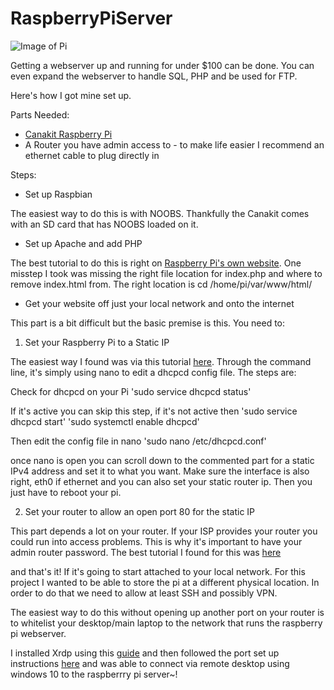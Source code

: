 # RaspberryPiServer

![Image of Pi](https://www.raspberrypi.org/app/uploads/2011/10/Raspi-PGB001-300x267.png)

Getting a webserver up and running for under $100 can be done. You can even expand the webserver to handle SQL, PHP and be used for FTP.

Here's how I got mine set up.

Parts Needed:
* [Canakit Raspberry Pi](https://www.amazon.com/CanaKit-Raspberry-4GB-Basic-Starter/dp/B07VYC6S56/ref=sr_1_5?crid=3QX1KT3VHBFWH&keywords=canakit+raspberry+pi+4+starter+kit+-+4gb+ram&qid=1585493679&sprefix=Canakit+%2Caps%2C170&sr=8-5)
* A Router you have admin access to - to make life easier I recommend an ethernet cable to plug directly in

Steps:
* Set up Raspbian 

The easiest way to do this is with NOOBS. Thankfully the Canakit comes with an SD card that has NOOBS loaded on it.

* Set up Apache and add PHP

The best tutorial to do this is right on [Raspberry Pi's own website](https://www.raspberrypi.org/documentation/remote-access/web-server/apache.md). One misstep I took was missing the right file location for index.php and where to remove index.html from. The right location is cd /home/pi/var/www/html/

* Get your website off just your local network and onto the internet

This part is a bit difficult but the basic premise is this. You need to:

1. Set your Raspberry Pi to a Static IP

The easiest way I found was via this tutorial [here](https://www.ionos.com/digitalguide/server/configuration/provide-raspberry-pi-with-a-static-ip-address/). Through the command line, it's simply using nano to edit a dhcpcd config file. The steps are:

Check for dhcpcd on your Pi
'sudo service dhcpcd status'

If it's active you can skip this step, if it's not active then
'sudo service dhcpcd start'
'sudo systemctl enable dhcpcd'

Then edit the config file in nano
'sudo nano /etc/dhcpcd.conf'

once nano is open you can scroll down to the commented part for a static IPv4 address and set it to what you want. Make sure the interface is also right, eth0 if ethernet and you can also set your static router ip. Then you just have to reboot your pi.

2. Set your router to allow an open port 80 for the static IP

This part depends a lot on your router. If your ISP provides your router you could run into access problems. This is why it's important to have your admin router password. The best tutorial I found for this was [here](https://portforward.com/router.htm)

and that's it! If it's going to start attached to your local network. For this project I wanted to be able to store the pi at a different physical location. In order to do that we need to allow at least SSH and possibly VPN.

The easiest way to do this without opening up another port on your router is to whitelist your desktop/main laptop to the network that runs the raspberry pi webserver.

I installed Xrdp using this [guide](https://linuxize.com/post/how-to-install-xrdp-on-raspberry-pi/) and then followed the port set up instructions [here](https://www.windowscentral.com/how-use-remove-desktop-app-connect-pc-windows-10-0) and was able to connect via remote desktop using windows 10 to the raspberrry pi server~!

